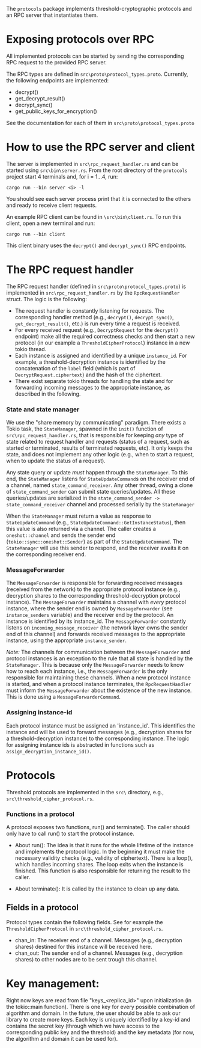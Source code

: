 The `protocols` package implements threshold-cryptographic protocols and an RPC server that instantiates them.

# Exposing protocols over RPC
All implemented protocols can be started by sending the corresponding RPC request to the provided RPC server.

The RPC types are defined in `src\proto\protocol_types.proto`. Currently, the following endpoints are implemented:
- decrypt()
- get_decrypt_result()
- decrypt_sync()
- get_public_keys_for_encryption()

See the documentation for each of them in `src\proto\protocol_types.proto`

# How to use the RPC server and client
The server is implemented in `src\rpc_request_handler.rs` and can be started using `src\bin\server.rs`.
From the root directory of the `protocols` project start 4 terminals and, for i = 1...4, run:
```
cargo run --bin server <i> -l
```
You should see each server process print that it is connected to the others and ready to receive client requests.

An example RPC client can be found in `\src\bin\client.rs`. To run this client, open a new terminal and run:
```
cargo run --bin client
```
This client binary uses the `decrypt()` and `decrypt_sync()` RPC endpoints.


# The RPC request handler
The RPC request handler (defined in `src\proto\protocol_types.proto`) is implemented in `src\rpc_request_handler.rs` by the `RpcRequestHandler` struct. The logic is the following:
- The request handler is constantly listening for requests. The corresponding handler method (e.g., `decrypt()`, `decrypt_sync()`, `get_decrypt_result()`, etc.) is run every time a request is received.
- For every received request (e.g., `DecryptRequest` for the `decrypt()` endpoint) make all the required correctness checks and then start a new protocol (in our example a `ThresholdCipherProtocol`) instance in a new tokio thread.
- Each instance is assigned and identified by a unique `instance_id`. For example, a threshold-decryption instance is identified by the concatenation of the `label` field (which is part of `DecryptRequest.ciphertext`) and the hash of the ciphertext.
- There exist separate tokio threads for handling the state and for forwarding incoming messages to the appropriate instance, as described in the following.

### State and state manager
We use the "share memory by communicating" paradigm.
There exists a Tokio task, the `StateManager`, spawned in the `init()` function of `src\rpc_request_handler.rs`, that is responsible for keeping _any_ type of state related to request handler and requests (status of a request, such as started or terminated, results of terminated requests, etc).
It only keeps the state, and does not implement any other logic (e.g., when to start a request, when to update the status of a request).

Any state query or update _must_ happen through the `StateManager`. To this end, the `StateManager` listens for
`StateUpdateCommand`s on the receiver end of a channel, named `state_command_receiver`. Any other thread, owing a clone
of `state_command_sender` can submit state queries/updates. All these queries/updates are serialized in the 
`state_command_sender -> state_command_receiver` channel and processed serially by the `StateManager`

When the `StateManager` must return a value as response to `StateUpdateCommand` (e.g., `StateUpdateCommand::GetInstanceStatus`),
then this value is also returned via a channel. The caller creates a `oneshot::channel` and
sends the sender end (`tokio::sync::oneshot::Sender`) as part of the `StateUpdateCommand`.
The `StateManager` will use this sender to respond, and the receiver awaits it on the corresponding receiver end.

### MessageForwarder
The `MessageForwarder` is responsible for forwarding received messages (received from the network) to the appropriate
protocol instance (e.g., decryption shares to the corresponding threshold-decryption protocol instance).
The `MessageForwarder` maintains a channel with _every_ protocol instance, where the sender end is owned 
by `MessageForwarder` (see `instance_senders` variable)
and the receiver end by the protocol. An instance is identified by its instance_id.
The `MessageForwarder` constantly listens on `incoming_message_receiver` (the network layer owns the sender end
of this channel) and forwards received messages to the appropriate instance, using the appropriate `instance_sender`.

*Note:* The channels for communication between the `MessageForwarder` and protocol instances is an exception to the rule
that all state is handled by the `StateManager`.
This is because only the `MessageForwarder` needs to know how to reach each instance, i.e.,
the `MessageForwarder` is the only responsible for maintaining these channels.
When a new protocol instance is started, and when a protocol instance terminates, the `RpcRequestHandler` must inform the `MessageForwarder` about the
existence of the new instance. This is done using a `MessageForwarderCommand`.

### Assigning instance-id
Each protocol instance must be assigned an 'instance_id'.
This identifies the instance and will be used to forward messages (e.g., decryption shares for a threshold-decryption instance) to the corresponding instance.
The logic for assigning instance ids is abstracted in functions such as `assign_decryption_instance_id()`.



# Protocols
Threshold protocols are implemented in the `src\` directory, e.g.,
`src\threshold_cipher_protocol.rs`.

### Functions in a protocol
A protocol exposes two functions, run() and terminate().
The caller should only have to call run() to start the protocol instance.

- About run():
The idea is that it runs for the whole lifetime of the instance and implements the protocol logic.
In the beginning it must make the necessary validity checks (e.g., validity of ciphertext).
There is a loop(), which handles incoming shares. The loop exits when the instance is finished.
This function is also responsible for returning the result to the caller.

- About terminate():
It is called by the instance to clean up any data.

## Fields in a protocol
Protocol types contain the following fields.
See for example the `ThresholdCipherProtocol` in `src\threshold_cipher_protocol.rs`. 
- chan_in:
The receiver end of a channel. Messages (e.g., decryption shares) destined for this instance will be received here.
- chan_out:
The sender end of a channel. Messages (e.g., decryption shares) to other nodes are to be sent trough this channel.



# Key management:
Right now keys are read from file "keys_<replica_id>" upon initialization (in the tokio::main function).
There is one key for every possible combination of algorithm and domain. In the future, the user should
be able to ask our library to create more keys.
Each key is uniquely identified by a key-id and contains the secret key (through which we have access
to the corresponding public key and the threshold) and the key metadata (for now, the algorithm and domain
it can be used for).